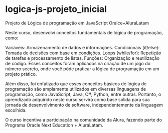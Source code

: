 # logica-js-projeto_inicial
Projeto de Lógica de programação em JavaScript Oralce+AluraLatam

Neste curso, desenvolvi conceitos fundamentais de lógica de programação, como:

Variáveis: Armazenamento de dados e informações.
Condicionais (if/else): Tomada de decisões com base em condições.
Loops (while/for): Repetição de tarefas e processamento de listas.
Funções: Organização e reutilização de código.
Esses conceitos foram aplicados na criação de um jogo do número secreto, onde você pôde praticar a lógica de programação em um projeto prático.

Além disso, foi enfatizado que esses conceitos básicos de lógica de programação são amplamente utilizados em diversas linguagens de programação, como JavaScript, Java, C#, Python, entre outras. Portanto, o aprendizado adquirido neste curso servirá como base sólida para sua jornada de desenvolvimento de software, independentemente da linguagem escolhida.

O curso incentiva a participação na comunidade da Alura, fazendo parte do Programa Oracle Next Education + AluraLatam.